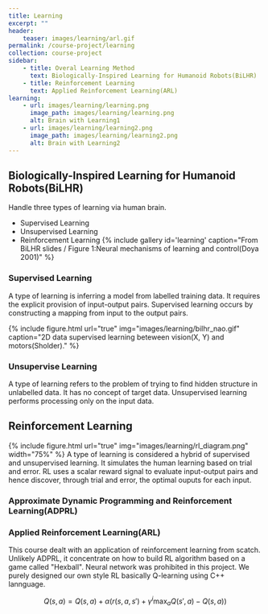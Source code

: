 ```yaml
---
title: Learning
excerpt: ""
header:
    teaser: images/learning/arl.gif
permalink: /course-project/learning
collection: course-project
sidebar:
    - title: Overal Learning Method
      text: Biologically-Inspired Learning for Humanoid Robots(BiLHR)
    - title: Reinforcement Learning
      text: Applied Reinforcement Learning(ARL)
learning:
    - url: images/learning/learning.png
      image_path: images/learning/learning.png
      alt: Brain with Learning1
    - url: images/learning/learning2.png
      image_path: images/learning/learning2.png
      alt: Brain with Learning2
---
```


## Biologically-Inspired Learning for Humanoid Robots(BiLHR)
Handle three types of learning via human brain.
- Supervised Learning
- Unsupervised Learning
- Reinforcement Learning
{% include gallery id='learning' caption="From BiLHR slides / Figure 1:Neural mechanisms of learning and control(Doya 2001)" %}
   
   
### Supervised Learning
A type of learning is inferring a model from labelled training data. It requires the explicit provision of input-output pairs. Supervised learning occurs by constructing a mapping from input to the output pairs.   

{% include figure.html url="true" img="images/learning/bilhr_nao.gif" caption="2D data supervised learning beteween vision(X, Y) and motors(Sholder)." %}


### Unsupervise Learning
A type of learning refers to the problem of trying to find hidden structure in unlabelled data. It has no concept of target data. Unsupervised learning performs processing only on the input data.   

## Reinforcement Learning
{% include figure.html url="true" img="images/learning/rl_diagram.png" width="75%" %}
A type of learning is considered a hybrid of supervised and unsupervised learning. It simulates the human learning based on trial and error. RL uses a scalar reward signal to evaluate input-output pairs and hence discover, through trial and error, the optimal ouputs for each input.

### Approximate Dynamic Programming and Reinforcement Learning(ADPRL)


### Applied Reinforcement Learning(ARL)
This course dealt with an application of reinforcement learning from scatch. Unlikely ADPRL, it concentrate on how to build RL algorithm based on a game called "Hexball". Neural network was prohibited in this project. We purely designed our own style RL basically Q-learning using C++ lannguage.   

$$
Q(s,a) = Q(s,a) + \alpha\big(r(s,a,s') + \gamma^{i}\max_{a}Q(s',a)-Q(s,a)\big)
$$